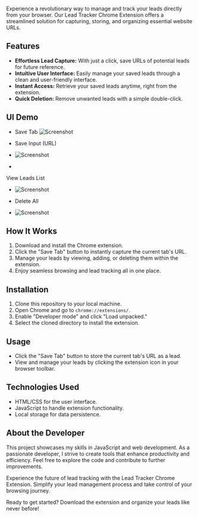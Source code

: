 Experience a revolutionary way to manage and track your leads directly from your browser. Our Lead Tracker Chrome Extension offers a streamlined solution for capturing, storing, and organizing essential website URLs. 

## Features

- **Effortless Lead Capture:** With just a click, save URLs of potential leads for future reference.
- **Intuitive User Interface:** Easily manage your saved leads through a clean and user-friendly interface.
- **Instant Access:** Retrieve your saved leads anytime, right from the extension.
- **Quick Deletion:** Remove unwanted leads with a simple double-click.


## UI Demo
- Save Tab 
![Screenshot](public/Jammming.png)

- Save Input (URL) 
- ![Screenshot](public/Jammming.png)
- 
View Leads List
- ![Screenshot](public/Jammming.png)
  
- Delete All
- ![Screenshot](public/Jammming.png)

## How It Works

1. Download and install the Chrome extension.
2. Click the "Save Tab" button to instantly capture the current tab's URL.
3. Manage your leads by viewing, adding, or deleting them within the extension.
4. Enjoy seamless browsing and lead tracking all in one place.

## Installation

1. Clone this repository to your local machine.
2. Open Chrome and go to `chrome://extensions/`.
3. Enable "Developer mode" and click "Load unpacked."
4. Select the cloned directory to install the extension.

## Usage

- Click the "Save Tab" button to store the current tab's URL as a lead.
- View and manage your leads by clicking the extension icon in your browser toolbar.

## Technologies Used

- HTML/CSS for the user interface.
- JavaScript to handle extension functionality.
- Local storage for data persistence.

## About the Developer

This project showcases my skills in JavaScript and web development. As a passionate developer, I strive to create tools that enhance productivity and efficiency. Feel free to explore the code and contribute to further improvements.

Experience the future of lead tracking with the Lead Tracker Chrome Extension. Simplify your lead management process and take control of your browsing journey.

Ready to get started? Download the extension and organize your leads like never before!
